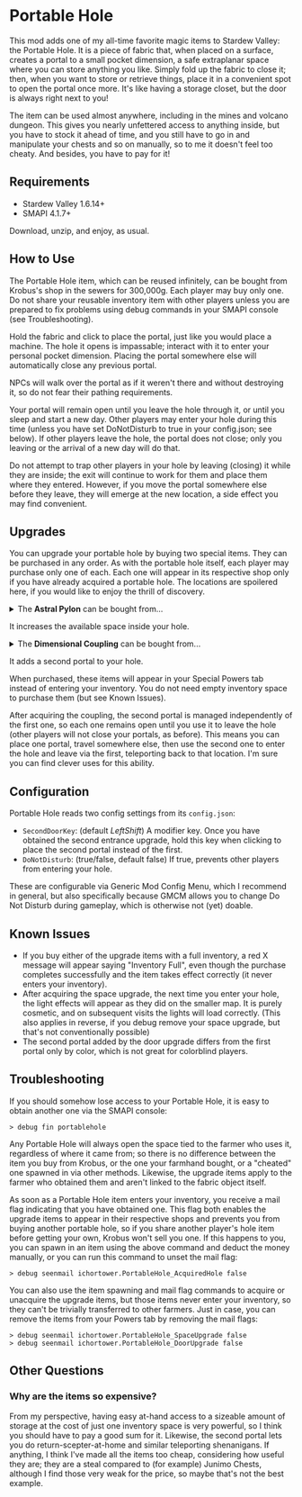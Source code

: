 # Portable Hole

This mod adds one of my all-time favorite magic items to Stardew Valley: the
Portable Hole. It is a piece of fabric that, when placed on a surface, creates
a portal to a small pocket dimension, a safe extraplanar space where you can
store anything you like. Simply fold up the fabric to close it; then, when you
want to store or retrieve things, place it in a convenient spot to open the
portal once more. It's like having a storage closet, but the door is always
right next to you!

The item can be used almost anywhere, including in the mines and volcano
dungeon. This gives you nearly unfettered access to anything inside, but you
have to stock it ahead of time, and you still have to go in and manipulate
your chests and so on manually, so to me it doesn't feel too cheaty. And
besides, you have to pay for it!


## Requirements

- Stardew Valley 1.6.14+
- SMAPI 4.1.7+

Download, unzip, and enjoy, as usual.


## How to Use

The Portable Hole item, which can be reused infinitely, can be bought from
Krobus's shop in the sewers for 300,000g. Each player may buy only one. Do
not share your reusable inventory item with other players unless you are
prepared to fix problems using debug commands in your SMAPI console (see
Troubleshooting).

Hold the fabric and click to place the portal, just like you would place a
machine. The hole it opens is impassable; interact with it to enter your
personal pocket dimension. Placing the portal somewhere else will automatically
close any previous portal.

NPCs will walk over the portal as if it weren't there and without destroying
it, so do not fear their pathing requirements.

Your portal will remain open until you leave the hole through it, or until you
sleep and start a new day. Other players may enter your hole during this time
(unless you have set DoNotDisturb to true in your config.json; see below). If
other players leave the hole, the portal does not close; only you leaving or
the arrival of a new day will do that.

Do not attempt to trap other players in your hole by leaving (closing) it while
they are inside; the exit will continue to work for them and place them where
they entered. However, if you move the portal somewhere else before they leave,
they will emerge at the new location, a side effect you may find convenient.


## Upgrades

You can upgrade your portable hole by buying two special items. They can be
purchased in any order. As with the portable hole itself, each player may
purchase only one of each. Each one will appear in its respective shop only if
you have already acquired a portable hole. The locations are spoilered here, if
you would like to enjoy the thrill of discovery.

<details>
<summary>The <b>Astral Pylon</b> can be bought from...</summary>
the Shadow Vendor at the Desert Festival, for 300 calico eggs.
</details>

It increases the available space inside your hole.

<details>
<summary>The <b>Dimensional Coupling</b> can be bought from...</summary>
the Qi Gem shop in Mr. Qi's Walnut Room, for 60 Qi Gems.
</details>

It adds a second portal to your hole.

When purchased, these items will appear in your Special Powers tab instead of
entering your inventory. You do not need empty inventory space to purchase them
(but see Known Issues).

After acquiring the coupling, the second portal is managed independently of the
first one, so each one remains open until you use it to leave the hole (other
players will not close your portals, as before). This means you can place one
portal, travel somewhere else, then use the second one to enter the hole and
leave via the first, teleporting back to that location. I'm sure you can find
clever uses for this ability.


## Configuration

Portable Hole reads two config settings from its `config.json`:

- `SecondDoorKey`: (default *LeftShift*) A modifier key. Once you have obtained
the second entrance upgrade, hold this key when clicking to place the second
portal instead of the first.
- `DoNotDisturb`: (true/false, default false) If true, prevents other players
from entering your hole.

These are configurable via Generic Mod Config Menu, which I recommend in
general, but also specifically because GMCM allows you to change Do Not Disturb
during gameplay, which is otherwise not (yet) doable.


## Known Issues

- If you buy either of the upgrade items with a full inventory, a red X message
will appear saying "Inventory Full", even though the purchase completes
successfully and the item takes effect correctly (it never enters your
inventory).
- After acquiring the space upgrade, the next time you enter your hole, the
light effects will appear as they did on the smaller map. It is purely
cosmetic, and on subsequent visits the lights will load correctly.
(This also applies in reverse, if you debug remove your space upgrade, but
that's not conventionally possible)
- The second portal added by the door upgrade differs from the first portal
only by color, which is not great for colorblind players.


## Troubleshooting

If you should somehow lose access to your Portable Hole, it is easy to obtain
another one via the SMAPI console:

```
> debug fin portablehole
```

Any Portable Hole will always open the space tied to the farmer who uses it,
regardless of where it came from; so there is no difference between the item
you buy from Krobus, or the one your farmhand bought, or a "cheated" one
spawned in via other methods. Likewise, the upgrade items apply to the farmer
who obtained them and aren't linked to the fabric object itself.

As soon as a Portable Hole item enters your inventory, you receive a mail flag
indicating that you have obtained one. This flag both enables the upgrade items
to appear in their respective shops and prevents you from buying another
portable hole, so if you share another player's hole item before getting your
own, Krobus won't sell you one. If this happens to you, you can spawn in an
item using the above command and deduct the money manually, or you can run this
command to unset the mail flag:

```
> debug seenmail ichortower.PortableHole_AcquiredHole false
```

You can also use the item spawning and mail flag commands to acquire or
unacquire the upgrade items, but those items never enter your inventory, so
they can't be trivially transferred to other farmers. Just in case, you can
remove the items from your Powers tab by removing the mail flags:

```
> debug seenmail ichortower.PortableHole_SpaceUpgrade false
> debug seenmail ichortower.PortableHole_DoorUpgrade false
```


## Other Questions

### Why are the items so expensive?

From my perspective, having easy at-hand access to a sizeable amount of storage
at the cost of just one inventory space is very powerful, so I think you should
have to pay a good sum for it. Likewise, the second portal lets you do
return-scepter-at-home and similar teleporting shenanigans. If anything, I
think I've made all the items too cheap, considering how useful they are; they
are a steal compared to (for example) Junimo Chests, although I find those very
weak for the price, so maybe that's not the best example.

